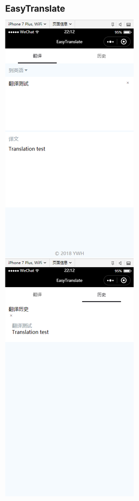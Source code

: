 # EasyTranslate

![index](https://github.com/yipwinghong/EasyTranslate/blob/master/img/1.jpg)
![history](https://github.com/yipwinghong/EasyTranslate/blob/master/img/2.jpg)
